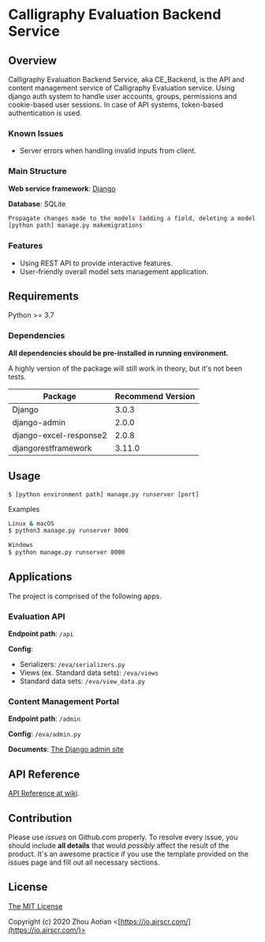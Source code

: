 # Calligraphy Evaluation Backend Service

## Overview
Calligraphy Evaluation Backend Service, aka CE_Backend, is the API and content management service of Calligraphy Evaluation service. Using django auth system to handle user accounts, groups, permissions and cookie-based user sessions. In case of API systems, token-based authentication is used.

### Known Issues
- Server errors when handling invalid inputs from client.

### Main Structure
**Web service framework**: [Django](https://github.com/django/django)

**Database**: SQLite
```bash
Propagate changes made to the models (adding a field, deleting a model, etc.) into the database schema.
[python path] manage.py makemigrations
```

### Features
- Using REST API to provide interactive features.
- User-friendly overall model sets management application.



## Requirements
Python >= 3.7

### Dependencies

**All dependencies should be pre-installed in running environment.**

A highly version of the package will still work in theory, but it's not been tests.

| Package                | Recommend Version |
| ---------------------- | ------------------ |
| Django                 | 3.0.3              |
| django-admin           | 2.0.0              |
| django-excel-response2 | 2.0.8              |
| djangorestframework    | 3.11.0             |



## Usage

```
$ [python environment path] manage.py runserver [port]
```
Examples
```bash
Linux & macOS
$ python3 manage.py runserver 8000

Windows
$ python manage.py runserver 8000
```



## Applications

The project is comprised of the following apps.

### Evaluation API
**Endpoint path**: `/api`

**Config**:
- Serializers: `/eva/serializers.py`
- Views (ex. Standard data sets): `/eva/views`
- Standard data sets: `/eva/view_data.py` 

### Content Management Portal
**Endpoint path**: `/admin`

**Config**: `/eva/admin.py`

**Documents**: [The Django admin site](https://docs.djangoproject.com/en/3.0/ref/contrib/admin/)




## API Reference
[API Reference at wiki](https://github.com/aqutor/CE_Backend/wiki/API-Reference).




## Contribution
Please use *issues* on Github.com properly. To resolve every issue, you should include **all details** that would *possibly* affect the result of the product. It's an awesome practice if you use the template provided on the issues page and fill out all necessary sections.




## License

[The MIT License](http://opensource.org/licenses/MIT)

Copyright (c) 2020 Zhou Aotian <[https://io.airscr.com/](https://io.airscr.com/)>
